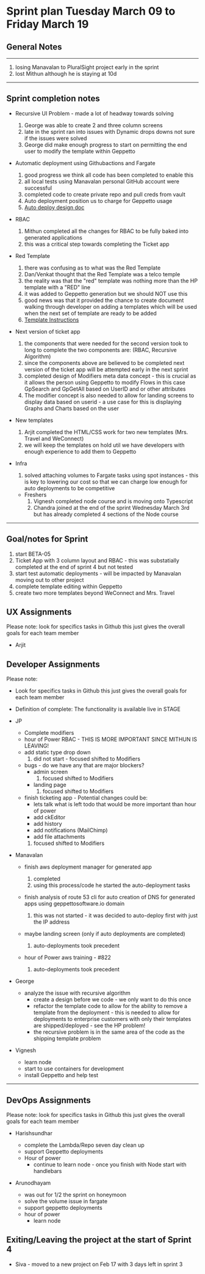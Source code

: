 # Sprint plan Tuesday March 09 to Friday March 19

## General Notes

***

1. losing Manavalan to PluralSight project early in the sprint
2. lost Mithun although he is staying at 10d

***

## Sprint completion notes

- Recursive UI Problem - made a lot of headway towards solving
  1. George was able to create 2 and three column screens
  2. late in the sprint ran into issues with Dynamic drops downs not sure if the issues were solved
  3. George did make enough progress to start on permitting the end user to modify the template within Geppetto

- Automatic deployment using Githubactions and Fargate
  1. good progress we think all code has been completed to enable this
  2. all local tests using Manavalan personal GitHub account were successful
  3. completed code to create private repo and pull creds from vault
  4. Auto deployment position us to charge for Geppetto usage
  5. [Auto deploy design doc](https://github.com/dan-castillo/geppettotest/tree/dev/docs/design/deployment_manager)

- RBAC
  1. Mithun completed all the changes for RBAC to be fully baked into generated applications
  2. this was a critical step towards completing the Ticket app

- Red Template
  1. there was confusing as to what was the Red Template
  2. Dan/Venkat thought that the Red Template was a telco temple
  3. the reality was that the "red" template was nothing more than the HP template with a "RED" line
  4. it was added to Geppetto generation but we should NOT use this
  5. good news was that it provided the chance to create document walking through developer on adding a templates which will be used when the next set of template are ready to be added
  6. [Template Instructions](https://github.com/dan-castillo/geppettotest/blob/dev/docs/design/template_document/add_new_template_documentation.md)

- Next version of ticket app
  1. the components that were needed for the second version took to long to complete the two components are: (RBAC, Recursive Algorithm)
  2. since the components above are believed to be completed next version of the ticket app will be attempted early in the next sprint
  3. completed design of Modifiers meta data concept - this is crucial as it allows the person using Geppetto to modify Flows in this case GpSearch and GpGetAll based on UserID and or other attributes
  4. The modifier concept is also needed to allow for landing screens to display data based on userid - a use case for this is displaying Graphs and Charts based on the user 

- New templates
  1. Arjit completed the HTML/CSS work for two new templates (Mrs. Travel and WeConnect)
  2. we will keep the templates on hold util we have developers with enough experience to add them to Geppetto

- Infra
  1. solved attaching volumes to Fargate tasks using spot instances - this is key to lowering our cost so that we can charge low enough for auto deployments to be competitive

  - Freshers
    1. Vignesh completed node course and is moving onto Typescript
    2. Chandra joined at the end of the sprint Wednesday March 3rd but has already completed 4 sections of the Node course

***

## Goal/notes for Sprint

1. start BETA-05
2. Ticket App with 3 column layout and RBAC - this was substatially completed at the end of sprint 4 but not tested
3. start test automatic deployments - will be impacted by Manavalan moving out to other project
4. complete template editing within Geppetto
5. create two more templates beyond WeConnect and Mrs. Travel

## UX Assignments

Please note: look for specifics tasks in Github this just gives the overall goals for each team member



- Arjit
 
## Developer Assignments

Please note:

- Look for specifics tasks in Github this just gives the overall goals for each team member
- Definition of complete: The functionality is available live in STAGE

- JP
  - Complete modifiers
  - hour of Power RBAC - THIS IS  MORE IMPORTANT SINCE MITHUN IS LEAVING!
  - add static type drop down
    1. did not start - focused shifted to Modifiers
  - bugs - do we have any that are major blockers?
    - admin screen
      1. focused shifted to Modifiers
    - landing page
      1. focused shifted to Modifiers
  - finish ticketing app - Potential changes could be:
    - lets talk what is left todo that would be more important than hour of power
    - add ckEditor
    - add history
    - add notifications (MailChimp)
    - add file attachments
    1. focused shifted to Modifiers

 
- Manavalan
  - finish aws deployment manager for generated app
    1. completed
    2. using this process/code he started the auto-deployment tasks
  
  - finish analysis of route 53 cli for auto creation of DNS for generated apps using geppettosoftware.io domain
    1. this was not started - it was decided to auto-deploy first with just the IP address
  - maybe landing screen (only if auto deployments are completed)
    1. auto-deployments took precedent
  - hour of Power aws training - #822
    1. auto-deployments took precedent

- George
  - analyze the issue with recursive algorithm
    - create a design before we code - we only want to do this once
    - refactor the template code to allow for the ability to remove a template from the deployment - this is needed to allow for deployments to enterprise customers with only their templates are shipped/deployed - see the HP problem!
    - the recursive problem is in the same area of the code as the shipping template problem

- Vignesh
  - learn node
  - start to use containers for development
  - install Geppetto and help test

---

## DevOps Assignments

Please note: look for specifics tasks in Github this just gives the overall goals for each team member

- Harishsundhar
  - complete the Lambda/Repo seven day clean up
  - support Geppetto deployments
  - Hour of power
    - continue to learn node - once you finish with Node start with handlebars

- Arunodhayam
  - was out for 1/2 the sprint on honeymoon
  - solve the volume issue in fargate
  - support geppetto deployments
  - hour of power
    - learn node

## Exiting/Leaving the project at the start of Sprint 4

- Siva - moved to a new project on Feb 17 with 3 days left in sprint 3
